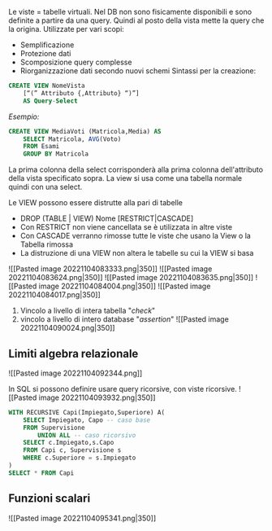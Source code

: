 Le viste = tabelle virtuali. Nel DB non sono fisicamente disponibili e sono definite a partire da una query. Quindi al posto della vista mette la query che la origina.
Utilizzate per vari scopi:
- Semplificazione 
- Protezione dati 
- Scomposizione query complesse 
- Riorganizzazione dati secondo nuovi schemi
Sintassi per la creazione:
```sql
CREATE VIEW NomeVista 
	[“(” Attributo {,Attributo} “)”]
	AS Query-Select
```
*Esempio:*
```sql
CREATE VIEW MediaVoti (Matricola,Media) AS 
	SELECT Matricola, AVG(Voto) 
	FROM Esami 
	GROUP BY Matricola
```
La prima colonna della select corrisponderà alla prima colonna dell'attributo della vista specificato sopra. 
La view si usa come una tabella normale quindi con una select.

Le VIEW possono essere distrutte alla pari di tabelle
- DROP (TABLE | VIEW) Nome [RESTRICT|CASCADE]
- Con RESTRICT non viene cancellata se è utilizzata in altre viste 
- Con CASCADE verranno rimosse tutte le viste che usano la View o la Tabella rimossa 
- La distruzione di una VIEW non altera le tabelle su cui la VIEW si basa

![[Pasted image 20221104083333.png|350]]
![[Pasted image 20221104083624.png|350]]
![[Pasted image 20221104083635.png|350]]
![[Pasted image 20221104084004.png|350]]
![[Pasted image 20221104084017.png|350]]
1. Vincolo a livello di intera tabella "*check*"
2. vincolo a livello di intero database "*assertion*"
![[Pasted image 20221104090024.png|350]]
## Limiti algebra relazionale
![[Pasted image 20221104092344.png]]

In SQL si possono definire usare query ricorsive, con viste ricorsive.
![[Pasted image 20221104093932.png|350]]

```sql
WITH RECURSIVE Capi(Impiegato,Superiore) A(
	SELECT Impiegato, Capo -- caso base
	FROM Supervisione
		UNION ALL -- caso ricorsivo 
	SELECT c.Impiegato,s.Capo
	FROM Capi c, Supervisione s
	WHERE c.Superiore = s.Impiegato
)
SELECT * FROM Capi
```
## Funzioni scalari
![[Pasted image 20221104095341.png|350]]